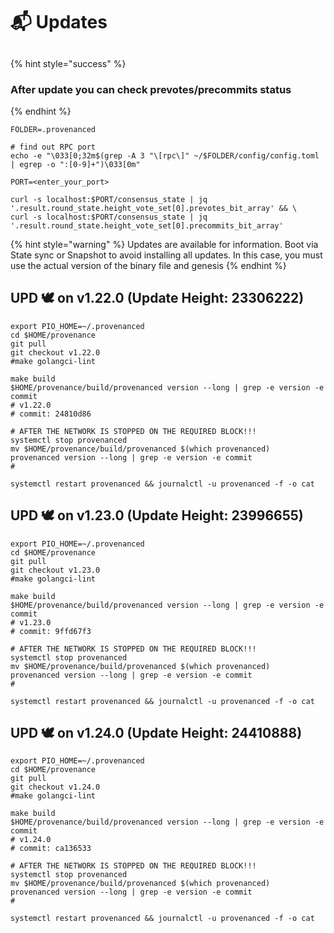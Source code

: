 # 📬 Updates

##

{% hint style="success" %}
### After update you can check prevotes/precommits status
{% endhint %}

```shell
FOLDER=.provenanced

# find out RPC port
echo -e "\033[0;32m$(grep -A 3 "\[rpc\]" ~/$FOLDER/config/config.toml | egrep -o ":[0-9]+")\033[0m"

PORT=<enter_your_port>

curl -s localhost:$PORT/consensus_state | jq '.result.round_state.height_vote_set[0].prevotes_bit_array' && \
curl -s localhost:$PORT/consensus_state | jq '.result.round_state.height_vote_set[0].precommits_bit_array'
```



{% hint style="warning" %}
Updates are available for information. Boot via State sync or Snapshot to avoid installing all updates. In this case, you must use the actual version of the binary file and genesis
{% endhint %}

## UPD 🕊 on v1.22.0 (Update Height: 23306222)

```shell
export PIO_HOME=~/.provenanced
cd $HOME/provenance
git pull
git checkout v1.22.0
#make golangci-lint

make build
$HOME/provenance/build/provenanced version --long | grep -e version -e commit
# v1.22.0
# commit: 24810d86

# AFTER THE NETWORK IS STOPPED ON THE REQUIRED BLOCK!!!
systemctl stop provenanced
mv $HOME/provenance/build/provenanced $(which provenanced)
provenanced version --long | grep -e version -e commit
# 

systemctl restart provenanced && journalctl -u provenanced -f -o cat
```

## UPD 🕊 on v1.23.0 (Update Height: 23996655)

```shell
export PIO_HOME=~/.provenanced
cd $HOME/provenance
git pull
git checkout v1.23.0
#make golangci-lint

make build
$HOME/provenance/build/provenanced version --long | grep -e version -e commit
# v1.23.0
# commit: 9ffd67f3

# AFTER THE NETWORK IS STOPPED ON THE REQUIRED BLOCK!!!
systemctl stop provenanced
mv $HOME/provenance/build/provenanced $(which provenanced)
provenanced version --long | grep -e version -e commit
# 

systemctl restart provenanced && journalctl -u provenanced -f -o cat
```

## UPD 🕊 on v1.24.0 (Update Height: 24410888)

```
export PIO_HOME=~/.provenanced
cd $HOME/provenance
git pull
git checkout v1.24.0
#make golangci-lint

make build
$HOME/provenance/build/provenanced version --long | grep -e version -e commit
# v1.24.0
# commit: ca136533

# AFTER THE NETWORK IS STOPPED ON THE REQUIRED BLOCK!!!
systemctl stop provenanced
mv $HOME/provenance/build/provenanced $(which provenanced)
provenanced version --long | grep -e version -e commit
# 

systemctl restart provenanced && journalctl -u provenanced -f -o cat
```
